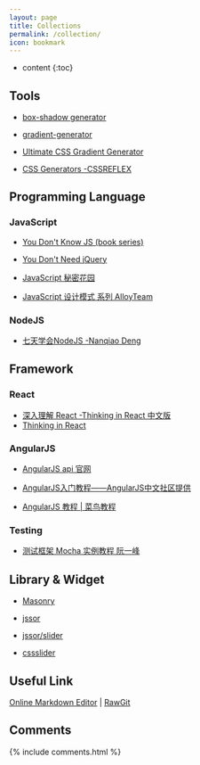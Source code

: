 ```yaml
---
layout: page
title: Collections
permalink: /collection/
icon: bookmark
---
```


* content
{:toc}

## Tools

* [box-shadow generator](http://www.cssmatic.com/box-shadow)

    
* [gradient-generator](http://www.cssmatic.com/gradient-generator)



* [Ultimate CSS Gradient Generator](http://www.colorzilla.com/gradient-editor/)

    

* [CSS Generators -CSSREFLEX](http://www.cssreflex.com/css-generators/)

   
## Programming Language

### JavaScript


* [You Don't Know JS (book series)](https://github.com/getify/You-Dont-Know-JS)

* [You Don't Need jQuery](https://github.com/oneuijs/You-Dont-Need-jQuery/blob/master/README.zh-CN.md)
   
* [JavaScript 秘密花园](http://bonsaiden.github.io/JavaScript-Garden/zh/)

* [JavaScript 设计模式 系列 AlloyTeam](http://www.alloyteam.com/2012/10/common-javascript-design-patterns/)


### NodeJS

* [七天学会NodeJS -Nanqiao Deng](https://nqdeng.github.io/7-days-nodejs)

## Framework

### React

* [深入理解 React -Thinking in React 中文版](http://reactjs.cn/react/docs/thinking-in-react.html)
* [Thinking in React](http://facebook.github.io/react/docs/thinking-in-react.html)

### AngularJS

* [AngularJS api 官网](https://docs.angularjs.org/api)

* [AngularJS入门教程——AngularJS中文社区提供](https://github.com/zensh/AngularjsTutorial_cn)

* [AngularJS 教程 \| 菜鸟教程](http://www.runoob.com/angularjs/angularjs-tutorial.html)


### Testing

* [测试框架 Mocha 实例教程 阮一峰](http://www.ruanyifeng.com/blog/2015/12/a-mocha-tutorial-of-examples.html)

## Library & Widget

* [Masonry](http://masonry.desandro.com/)

* [jssor](http://www.jssor.com/)

* [jssor/slider](https://github.com/jssor/slider)

* [cssslider](http://cssslider.com/)


## Useful Link

[Online Markdown Editor](http://dillinger.io/) \| [RawGit](https://rawgit.com/) 

## Comments

{% include comments.html %}
